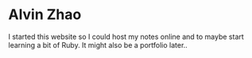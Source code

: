 # Alvin Zhao

I started this website so I could host my notes online and to maybe start learning a bit of Ruby.
It might also be a portfolio later..
